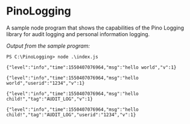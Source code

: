 # PinoLogging
A sample node program that shows the capabilities of the Pino Logging library for audit logging and personal information logging.

*Output from the sample program:*
```
PS C:\PinoLogging> node .\index.js

{"level":"info","time":1550407076964,"msg":"hello world","v":1}

{"level":"info","time":1550407076964,"msg":"hello world","userid":"1234","v":1}

{"level":"info","time":1550407076964,"msg":"hello child!","tag":"AUDIT_LOG","v":1}

{"level":"info","time":1550407076964,"msg":"hello child!","tag":"AUDIT_LOG","userid":"1234","v":1}
```
